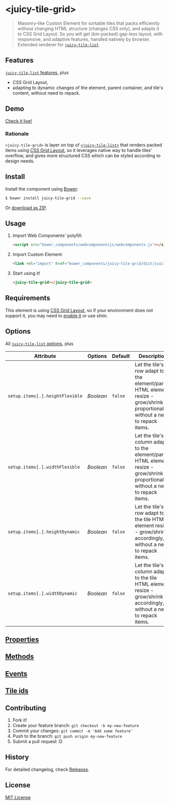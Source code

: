 # &lt;juicy-tile-grid&gt;

> Masonry-like Custom Element for sortable tiles that packs efficiently without changing HTML structure (changes CSS only), and adapts it to CSS Grid Layout.
> So you will get (bin-packed) gap-less layout, with responsive, and adaptive features, handled natively by browser.
> Extended renderer for [`juicy-tile-list`](https://github.com/Juicy/juicy-tile-list).

## Features

[`juicy-tile-list` features](https://github.com/Juicy/juicy-tile-list#features), plus
 - CSS Grid Layout,
 - adapting to dynamic changes of the element, parent container, and tile's content, without need to repack.

## Demo

[Check it live!](http://Juicy.github.io/juicy-tile-grid)

### Rationale

`<juicy-tile-grid>` is layer on top of [`<juicy-tile-list>`](https://github.com/Juicy/juicy-tile-list) that renders packed items using [CSS Grid Layout](http://www.w3.org/TR/2014/WD-css-grid-1-20140513/), so it leverages native way to handle tiles' overflow, and gives more structured CSS which can be styled according to design needs.

## Install

Install the component using [Bower](http://bower.io/):

```sh
$ bower install juicy-tile-grid --save
```

Or [download as ZIP](https://github.com/Juicy/juicy-tile-grid/archive/gh-pages.zip).

## Usage

1. Import Web Components' polyfill:

    ```html
    <script src="bower_components/webcomponentsjs/webcomponents.js"></script>
    ```

2. Import Custom Element:

    ```html
    <link rel="import" href="bower_components/juicy-tile-grid/dist/juicy-tile-grid.html">
    ```

3. Start using it!

    ```html
    <juicy-tile-grid></juicy-tile-grid>
    ```
    
## Requirements
This element is using [CSS Grid Layout](http://www.w3.org/TR/2014/WD-css-grid-1-20140513/), so if your environment does not support it, you may need to [enable it](http://igalia.github.io/css-grid-layout/enable.html) or use shim.

## Options

All [`juicy-tile-list` options](https://github.com/Juicy/juicy-tile-list#options), plus

Attribute                       | Options   | Default | Description
---                             | ---       | ---     | ---
`setup.items[.].heightFlexible` | *Boolean* | `false` | Let the tile's row adapt to the element/parent HTML element resize - grow/shrink proportionally, without a need to repack items.
`setup.items[.].widthFlexible`  | *Boolean* | `false` | Let the tile's column adapt to the element/parent HTML element resize - grow/shrink proportionally, without a need to repack items.
`setup.items[.].heightDynamic`  | *Boolean* | `false` | Let the tile's row adapt to the tile HTML element resize - grow/shrink accordingly, without a need to repack items.
`setup.items[.].widthDynamic`   | *Boolean* | `false` | Let the tile's column adapt to the tile HTML element resize - grow/shrink accordingly, without a need to repack items.

## [Properties](https://github.com/Juicy/juicy-tile-list#properties)

## [Methods](https://github.com/Juicy/juicy-tile-list#methods)

## [Events](https://github.com/Juicy/juicy-tile-list#events)

## [Tile ids](https://github.com/Juicy/juicy-tile-list#tile-ids)

## Contributing

1. Fork it!
2. Create your feature branch: `git checkout -b my-new-feature`
3. Commit your changes: `git commit -m 'Add some feature'`
4. Push to the branch: `git push origin my-new-feature`
5. Submit a pull request :D

## History

For detailed changelog, check [Releases](https://github.com/Juicy/juicy-tile-grid/releases).

## License

[MIT License](http://opensource.org/licenses/MIT)
